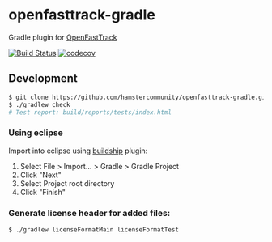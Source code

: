 # openfasttrack-gradle
Gradle plugin for [OpenFastTrack](https://github.com/hamstercommunity/openfasttrack)

[![Build Status](https://travis-ci.org/hamstercommunity/openfasttrack-gradle.svg?branch=develop)](https://travis-ci.org/hamstercommunity/openfasttrack-gradle)
[![codecov](https://codecov.io/gh/hamstercommunity/openfasttrack-gradle/branch/develop/graph/badge.svg)](https://codecov.io/gh/hamstercommunity/openfasttrack-gradle)

## Development

```bash
$ git clone https://github.com/hamstercommunity/openfasttrack-gradle.git
$ ./gradlew check
# Test report: build/reports/tests/index.html
```

### Using eclipse

Import into eclipse using [buildship](https://projects.eclipse.org/projects/tools.buildship) plugin:

1. Select File > Import... > Gradle > Gradle Project
2. Click "Next"
3. Select Project root directory
4. Click "Finish"

### Generate license header for added files:

```bash
$ ./gradlew licenseFormatMain licenseFormatTest
```
